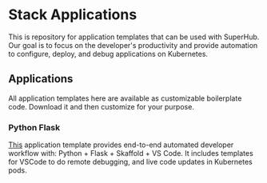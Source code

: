 # Stack Applications

This is repository for application templates that can be used with SuperHub. Our goal is to focus on the developer's productivity and provide automation to configure, deploy, and debug applications on Kubernetes.

## Applications

All application templates here are available as customizable boilerplate code. Download it and then customize for your purpose. 

### Python Flask

[This](apps/python-flask) application template provides end-to-end automated developer workflow with: Python + Flask + Skaffold + VS Code. It includes templates for VSCode to do remote debugging, and live code updates in Kubernetes pods.

